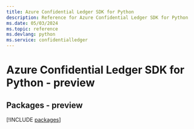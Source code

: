 ```yaml
---
title: Azure Confidential Ledger SDK for Python
description: Reference for Azure Confidential Ledger SDK for Python
ms.date: 05/03/2024
ms.topic: reference
ms.devlang: python
ms.service: confidentialledger
---
```

# Azure Confidential Ledger SDK for Python - preview
## Packages - preview
[!INCLUDE [packages](confidential-ledger-index.md)]